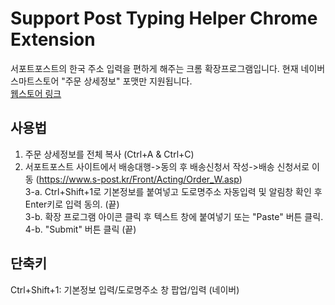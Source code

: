 # Support Post Typing Helper Chrome Extension

서포트포스트의 한국 주소 입력을 편하게 해주는 크롬 확장프로그램입니다. 현재 네이버 스마트스토어 "주문 상세정보" 포맷만 지원됩니다. \
[웹스토어 링크][web_store_link]

## 사용법
1. 주문 상세정보를 전체 복사 (Ctrl+A & Ctrl+C)
2. 서포트포스트 사이트에서 배송대행->동의 후 배송신청서 작성->배송 신청서로 이동 (https://www.s-post.kr/Front/Acting/Order_W.asp) \
3-a. Ctrl+Shift+1로 기본정보를 붙여넣고 도로명주소 자동입력 및 알림창 확인 후 Enter키로 입력 동의. (끝) \
3-b. 확장 프로그램 아이콘 클릭 후 텍스트 창에 붙여넣기 또는 "Paste" 버튼 클릭. \
4-b. "Submit" 버튼 클릭 (끝) 

## 단축키
Ctrl+Shift+1: 기본정보 입력/도로명주소 창 팝업/입력 (네이버)

[web_store_link]: https://chrome.google.com/webstore/detail/s-post/enokaidmlgfemglfbcemlhgfdnldkgcj
